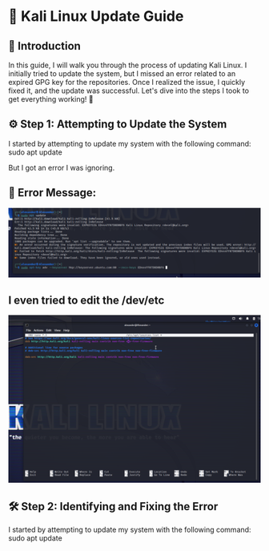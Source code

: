# 🚀 Kali Linux Update Guide

## 📝 Introduction
In this guide, I will walk you through the process of updating Kali Linux. I initially tried to update the system, but I missed an error related to an expired GPG key for the repositories. Once I realized the issue, I quickly fixed it, and the update was successful. Let's dive into the steps I took to get everything working! 🔧

## ⚙️ Step 1: Attempting to Update the System
I started by attempting to update my system with the following command:
sudo apt update

But I got an error I was ignoring.
## 🚨 Error Message:
![Error Showing](ErrorListed.png)

## I even tried to edit the /dev/etc
![Etc file](TrygingEditetc.png)

## 🛠️ Step 2: Identifying and Fixing the Error
I started by attempting to update my system with the following command:
sudo apt update
